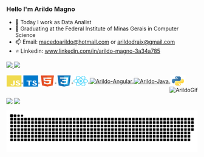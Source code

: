 ### Hello I'm Arildo Magno

- 🔭 Today I work as Data Analist
- 🌱 Graduating at the Federal Institute of Minas Gerais in Computer Science
- 📫 Email: macedoarildo@hotmail.com or arildodraix@gmail.com
- :star: Linkedin: www.linkedin.com/in/arildo-magno-3a34a785



 <div>
  <a href="https://github.com/ArildoMagno">
  <img height="180em" src="https://github-readme-stats.vercel.app/api?username=ArildoMagno&show_icons=true&theme=dark&include_all_commits=true&count_private=true"/>
  <img height="180em" src="https://github-readme-stats.vercel.app/api/top-langs/?username=ArildoMagno&layout=compact&langs_count=7&theme=dark"/>
</div>
  
<div style="display: inline_block"><br>
  <img align="center" alt="Arildo-Js" height="30" width="40" src="https://raw.githubusercontent.com/devicons/devicon/master/icons/javascript/javascript-plain.svg">
  <img align="center" alt="Arildo-Ts" height="30" width="40" src="https://raw.githubusercontent.com/devicons/devicon/master/icons/typescript/typescript-plain.svg">
  <img align="center" alt="Arildo-HTML" height="30" width="40" src="https://raw.githubusercontent.com/devicons/devicon/master/icons/html5/html5-original.svg">
  <img align="center" alt="Arildo-CSS" height="30" width="40" src="https://raw.githubusercontent.com/devicons/devicon/master/icons/css3/css3-original.svg">
  <img align="center" alt="Arildo-React" height="30" width="40" src="https://raw.githubusercontent.com/devicons/devicon/master/icons/react/react-original.svg">
  <img align="center" alt="Arildo-Angular" height="30" width="40" src="https://cdn.jsdelivr.net/gh/devicons/devicon/icons/angularjs/angularjs-original.svg" />
  <img align="center" alt="Arildo-Java" height="30" width="40" src="https://cdn.jsdelivr.net/gh/devicons/devicon/icons/java/java-original.svg" />
 <img align="center" alt="Arildo-Python" height="30" width="40" src="https://raw.githubusercontent.com/devicons/devicon/master/icons/python/python-original.svg">
  
  <img align="right" alt="ArildoGif" src="https://cdn.discordapp.com/attachments/630181590273622016/888441525661474876/ArildoMagnoGifGithub.gif">
</div>
  
   ##
 
<div> 
  <a href = "mailto:arildodraix@gmail.com"><img src="https://img.shields.io/badge/-Gmail-%23333?style=for-the-badge&logo=gmail&logoColor=white" target="_blank"></a>
  <a href="https://www.linkedin.com/in/arildo-magno-3a34a785/" target="_blank"><img src="https://img.shields.io/badge/-LinkedIn-%230077B5?style=for-the-badge&logo=linkedin&logoColor=white" target="_blank"></a> 

  ![Snake animation](https://github.com/ArildoMagno/ArildoMagno/blob/output/github-contribution-grid-snake.svg)
 
</div>
